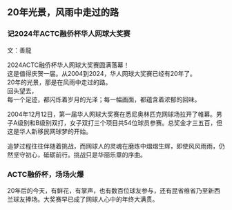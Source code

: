 <p><h2>20年光景，风雨中走过的路</h2></p>
<p><h3>记2024年ACTC融侨杯华人网球大奖赛</h3></p>
<p>文：善龍</p>
<p>2024ACTC融侨杯华人网球大奖赛圆满落幕！<br>这是值得庆贺一届。从2004到2024，华人网球大奖赛已经有20年了。<br>20年的光景，那是在风雨中走过的路。<br>回头望去，<br>每一个足迹，都闪烁着岁月的光泽；每一幅画面，都蕴含着浓郁的回味。</p>

<p>2004年12月12日，第一届华人网球大奖赛在悉尼奥林匹克网球场拉开了帷幕。男子A级别和B级别双打，女子双打三个项目共54位球员参赛。总奖金才三五百，但这是华人新移民网球梦的开始。</p>

<p>追梦过程往往伴随着挑战，而网球人的灵魂在磨炼中熠熠生辉，即使风风雨雨，仍然坚守初心，砥砺前行。挑战只是华丽乐章的序曲。</p>

<p><h3>ACTC融侨杯，场场火爆</h3></p>

<p>20年后的今天，有鲜花，有掌声，也有数百位球友参与，还有昆省维省乃至新西兰球友捧场。大奖赛早已成了网球人心中的年终大满贯。</p>

<p><img /></p>
